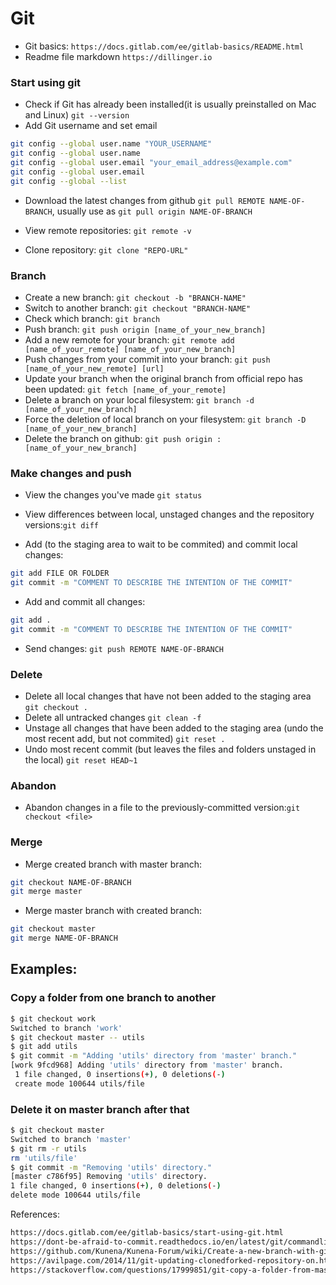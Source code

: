 # Git

  - Git basics: `https://docs.gitlab.com/ee/gitlab-basics/README.html`
  - Readme file markdown `https://dillinger.io`


### Start using git
  - Check if Git has already been installed(it is usually preinstalled on Mac and Linux) `git --version`
  - Add Git username and set email
  ```sh
  git config --global user.name "YOUR_USERNAME"
  git config --global user.name
  git config --global user.email "your_email_address@example.com"
  git config --global user.email
  git config --global --list
  ```
  
  - Download the latest changes from github `git pull REMOTE NAME-OF-BRANCH`, usually use as `git pull origin NAME-OF-BRANCH`
  - View remote repositories: `git remote -v`
  
  - Clone repository: `git clone "REPO-URL"`



### Branch
  - Create a new branch: `git checkout -b "BRANCH-NAME"`
  - Switch to another branch: `git checkout "BRANCH-NAME"`
  - Check which branch: `git branch`
  - Push branch: `git push origin [name_of_your_new_branch]`
  - Add a new remote for your branch: `git remote add [name_of_your_remote] [name_of_your_new_branch]`
  - Push changes from your commit into your branch: `git push [name_of_your_new_remote] [url]`
  - Update your branch when the original branch from official repo has been updated: `git fetch [name_of_your_remote]`
  - Delete a branch on your local filesystem: `git branch -d [name_of_your_new_branch]`
  - Force the deletion of local branch on your filesystem: `git branch -D [name_of_your_new_branch]`
  - Delete the branch on github: `git push origin :[name_of_your_new_branch]`



### Make changes and push
  - View the changes you've made `git status`
  - View differences between local, unstaged changes and the repository versions:`git diff`
  
  - Add (to the staging area to wait to be commited) and commit local changes:
  ```sh
  git add FILE OR FOLDER
  git commit -m "COMMENT TO DESCRIBE THE INTENTION OF THE COMMIT"
  ```
  - Add and commit all changes:
  ```sh
  git add .
  git commit -m "COMMENT TO DESCRIBE THE INTENTION OF THE COMMIT"
  ```
  
  - Send changes: `git push REMOTE NAME-OF-BRANCH`
  


### Delete
  - Delete all local changes that have not been added to the staging area `git checkout .`
  - Delete all untracked changes `git clean -f`
  - Unstage all changes that have been added to the staging area (undo the most recent add, but not commited) `git reset .`
  - Undo most recent commit (but leaves the files and folders unstaged in the local) `git reset HEAD~1`
  


### Abandon
  - Abandon changes in a file to the previously-committed version:`git checkout <file>`
  

  

### Merge
  - Merge created branch with master branch:
  ```sh
  git checkout NAME-OF-BRANCH
  git merge master
  ```
  - Merge master branch with created branch:
  ```sh
  git checkout master
  git merge NAME-OF-BRANCH
  ```






## Examples:
### Copy a folder from one branch to another
```sh
$ git checkout work
Switched to branch 'work'
$ git checkout master -- utils
$ git add utils
$ git commit -m "Adding 'utils' directory from 'master' branch."
[work 9fcd968] Adding 'utils' directory from 'master' branch.
 1 file changed, 0 insertions(+), 0 deletions(-)
 create mode 100644 utils/file
 ```
 ### Delete it on master branch after that
 ```sh
 $ git checkout master
 Switched to branch 'master'
 $ git rm -r utils
 rm 'utils/file'
 $ git commit -m "Removing 'utils' directory."
 [master c786f95] Removing 'utils' directory.
 1 file changed, 0 insertions(+), 0 deletions(-)
 delete mode 100644 utils/file
```



References:
  ```sh
  https://docs.gitlab.com/ee/gitlab-basics/start-using-git.html
  https://dont-be-afraid-to-commit.readthedocs.io/en/latest/git/commandlinegit.html
  https://github.com/Kunena/Kunena-Forum/wiki/Create-a-new-branch-with-git-and-manage-branches
  https://avilpage.com/2014/11/git-updating-clonedforked-repository-on.html
  https://stackoverflow.com/questions/17999851/git-copy-a-folder-from-master-branch-to-another-branch
  ```
